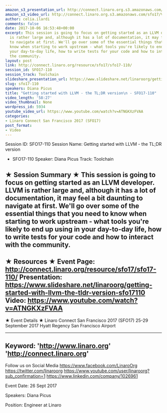 ```yaml
---
amazon_s3_presentation_url: http://connect.linaro.org.s3.amazonaws.com/sfo17/Presentations/SFO17-110-%20Getting%20started%20with%20LLVM%20-%20the%20TL%3BDR%20version.pdf
amazon_s3_video_url: http://connect.linaro.org.s3.amazonaws.com/sfo17/Videos/SFO17-110%20-%20Getting%20started%20with%20LLVM%20-%20the%20TL%3BDR%20version.mp4
author: celia.ilardi
comments: false
date: 2017-10-06 16:53:48+00:00
excerpt: This session is going to focus on getting started as an LLVM developer. LLVM
  is rather large and, although it has a lot of documentation, it may feel a bit daunting
  to navigate at first. We'll go over some of the essential things that you need to
  know when starting to work upstream - what tools you're likely to end up using in
  your day-to-day life, how to write tests for your code and how to interact with
  the community.
layout: post
link: http://connect.linaro.org/resource/sfo17/sfo17-110/
session_id: SFO17-110
session_track: Toolchain
slideshare_presentation_url: https://www.slideshare.net/linaroorg/getting-started-with-llvm-the-tldr-version-sfo17110
slug: sfo17-110
speakers: Diana Picus
title: "Getting started with LLVM - the TL;DR version\n - SFO17-110"
video_length: '58:27'
video_thumbnail: None
wordpress_id: 5934
youtube_video_url: https://www.youtube.com/watch?v=ATNGKXzFVAA
categories:
- Linaro Connect San Francisco 2017 (SFO17)
post_format:
- Video
---
```


Session ID: SFO17-110
Session Name: Getting started with LLVM - the TL;DR version
 - SFO17-110
Speaker: Diana Picus 
Track: Toolchain


★ Session Summary ★
This session is going to focus on getting started as an LLVM developer. LLVM is rather large and, although it has a lot of documentation, it may feel a bit daunting to navigate at first. We'll go over some of the essential things that you need to know when starting to work upstream - what tools you're likely to end up using in your day-to-day life, how to write tests for your code and how to interact with the community.
---------------------------------------------------
★ Resources ★
Event Page: http://connect.linaro.org/resource/sfo17/sfo17-110/
Presentation: https://www.slideshare.net/linaroorg/getting-started-with-llvm-the-tldr-version-sfo17110
Video: https://www.youtube.com/watch?v=ATNGKXzFVAA
 ---------------------------------------------------

★ Event Details ★
Linaro Connect San Francisco 2017 (SFO17)
25-29 September 2017
Hyatt Regency San Francisco Airport

---------------------------------------------------
Keyword: 
'http://www.linaro.org'
'http://connect.linaro.org'
---------------------------------------------------
Follow us on Social Media
https://www.facebook.com/LinaroOrg
https://twitter.com/linaroorg
https://www.youtube.com/user/linaroorg?sub_confirmation=1
https://www.linkedin.com/company/1026961

Event Date: 26 Sept 2017

Speakers: Diana Picus

Position: Engineer at Linaro
